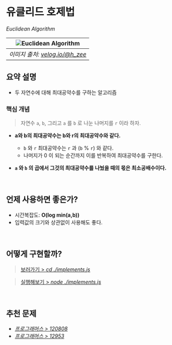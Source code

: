 # 유클리드 호제법
_Euclidean Algorithm_

<div align="center">

| ![Euclidean Algorithm](https://github.com/user-attachments/assets/774b0b27-a408-4ebf-8630-2a1f4cca5fed) |
|:---:|
| _이미지 출처: [velog.io/@h_zee](https://velog.io/@h_zee/%EC%A0%95%EC%88%98%EB%A1%A0-%EC%9C%A0%ED%81%B4%EB%A6%AC%EB%93%9C-%ED%98%B8%EC%A0%9C%EB%B2%95)_ |

</div>

## 요약 설명
- 두 자연수에 대해 최대공약수를 구하는 알고리즘

### 핵심 개념

> 자연수 `a`, `b`, 그리고 `a` 를 `b` 로 나눈 나머지를 `r` 이라 하자.

- **a와 b의 최대공약수는 b와 r의 최대공약수와 같다.**
  - `b` 와 `r` 최대공약수는 `r` 과 (`b` % `r`) 와 같다.
  - 나머지가 0 이 되는 순간까지 이를 반복하여 최대공약수를 구한다.

- **`a` 와 `b` 의 곱에서 그것의 최대공약수를 나눴을 때의 몫은 최소공배수이다.**

<br/>

## 언제 사용하면 좋은가?

- 시간복잡도: **O(log min(a,b))**
- 입력값의 크기와 상관없이 사용해도 좋다.


<br/> 

## 어떻게 구현할까?

> [보러가기 > _cd ./implements.js_](https://github.com/TransparentDeveloper/MOZARAM/blob/main/algorithm/euclidean-algorithm/implement.js)

> [실행해보기 > _node ./implements.js_](https://www.typescriptlang.org/play/?#code/PQKgBIBOOC4Lg1nYOy1kBxrgcCcKk9YTAFBdOQoeOCkHQBSAKLWIBhDAlIAujYgAM2A6q2IDqz9grzWC+oxWIDa1gGquAGOozYAxgHsAdgGcALmADmAU1kBxAMIARMAF4wxSQFcAtgEYANGCPGATFV0A+MAG8sYMABsVYYwEMAHrpgALK+sgAWAHR+-gYmFlYmdm6e3sYAlpJBoRHRmXFmltbJKQDu4ele+hlZAIQ6egAM9s5gKe4SMvLG4gAmQTFgAKQ+mW3u7oN6Ne2jWdN9KQC+OB1Scoqi-dMBKQBOKoZ7WQpbWCu4wGBEZJS0DMwsgDGDXDwCglidG8qyADLqwSCBQSxXsOicrncXm6AWyYSiMWBRSSVBS0LmcNyNSRiVsqPcZQqVWINTA9SaLVmX26fQGsJGMwmPlh00ys1JC16yxSKWpm22zP8vPW8g8omMQOspgwuLsYCupy57gOsiOWTFxnOOBweDc4AA2qp0gA3JSSAC6evcAFowORADg1gA1xsCAVAmKFawLafhpNMQqJYfv9gn6rVb9QB1cJmy0yz2KFQ+v1IQA5s-xADejdsozrYr0APp18IQer0qINJxCpjPkCjZl6ABh6KPn3qGZfqACpRi1F+NqLRJwACY93S-ZnYAGmsAPzVgZOELuAH4nAC2jgBHJ10UQAANWAAMw2CcADjAgBdxwA+7YAXLvMHqZtpz3EAKU1gbdniYXusUG+bvXYT4i3HSvR3vnFIKvh+XT8kE3q9lKyJ4kBGwaqBJYAjioLQeIXiRB44gKMQABEl4UAAXFh5iKqiXwoUoaEYdhzzsPWBHmBqVBAA)

<br/>

## 추천 문제
- [_프로그래머스 > 120808_](https://school.programmers.co.kr/learn/courses/30/lessons/120808)
- [_프로그래머스 > 12953_](https://school.programmers.co.kr/learn/courses/30/lessons/12953)

<br/>
